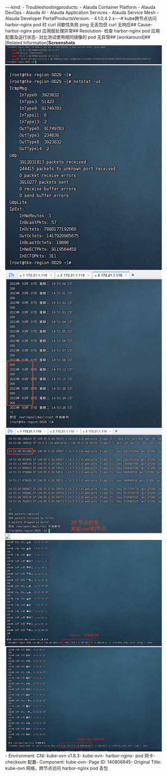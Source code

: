---kind:   - Troubleshootingproducts:    - Alauda Container Platform   - Alauda DevOps   - Alauda AI   - Alauda Application Services   - Alauda Service Mesh   - Alauda Developer PortalProductsVersion:   - 4.1.0,4.2.x---<!-- A type of document that involves encountering a fault, diag...it, performing root cause analysis, and providing solutions. --># kube跨节点访问 harbor-nginx pod 时 curl 间歇性失败 ping 无丢包但 curl 无响应## Cause- harbor-nginx pod 应用层处理异常## Resolution- 检查 harbor-nginx pod 应用配置及运行状态- 对比测试使用相同镜像的 pod 无异常## [workaround]## [Related Information]**Screenshots**![](assets/kube-ovn-wang-luo-kua-jie-dian-fang-wen-harbor-nginx-pod-diu-bao/image2023-3-7_16-24-31.png)![](assets/kube-ovn-wang-luo-kua-jie-dian-fang-wen-harbor-nginx-pod-diu-bao/image2023-3-7_16-25-33.png)![](assets/kube-ovn-wang-luo-kua-jie-dian-fang-wen-harbor-nginx-pod-diu-bao/image2023-3-7_16-26-13.png)![](assets/kube-ovn-wang-luo-kua-jie-dian-fang-wen-harbor-nginx-pod-diu-bao/image2023-3-7_16-27-8.png)![](assets/kube-ovn-wang-luo-kua-jie-dian-fang-wen-harbor-nginx-pod-diu-bao/image2023-3-7_16-28-1.png)![](assets/kube-ovn-wang-luo-kua-jie-dian-fang-wen-harbor-nginx-pod-diu-bao/image2023-3-7_16-28-40.png)![](assets/kube-ovn-wang-luo-kua-jie-dian-fang-wen-harbor-nginx-pod-diu-bao/image2023-3-7_16-29-24.png)- Environment: CNI: kube-ovn v1.8.3- kube-ovn- harbor-nginx- pod 网卡- checksum 配置- Component: kube-ovn- Page ID: 140806845- Original Title: kube-ovn 网络，跨节点访问 harbor-nginx pod 丢包